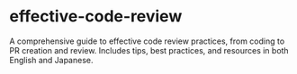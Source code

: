 # effective-code-review
A comprehensive guide to effective code review practices, from coding to PR creation and review. Includes tips, best practices, and resources in both English and Japanese.
